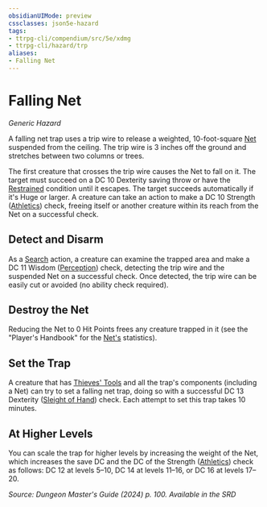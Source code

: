 ```yaml
---
obsidianUIMode: preview
cssclasses: json5e-hazard
tags:
- ttrpg-cli/compendium/src/5e/xdmg
- ttrpg-cli/hazard/trp
aliases:
- Falling Net
---
```

# Falling Net
*Generic Hazard*  

A falling net trap uses a trip wire to release a weighted, 10-foot-square [Net](/3-Mechanics/CLI/items/net-xphb.md) suspended from the ceiling. The trip wire is 3 inches off the ground and stretches between two columns or trees.

The first creature that crosses the trip wire causes the Net to fall on it. The target must succeed on a DC 10 Dexterity saving throw or have the [Restrained](/3-Mechanics/CLI/conditions.md#Restrained) condition until it escapes. The target succeeds automatically if it's Huge or larger. A creature can take an action to make a DC 10 Strength ([Athletics](/3-Mechanics/CLI/skills.md#Athletics)) check, freeing itself or another creature within its reach from the Net on a successful check.

## Detect and Disarm

As a [Search](/3-Mechanics/CLI/actions.md#Search) action, a creature can examine the trapped area and make a DC 11 Wisdom ([Perception](/3-Mechanics/CLI/skills.md#Perception)) check, detecting the trip wire and the suspended Net on a successful check. Once detected, the trip wire can be easily cut or avoided (no ability check required).

## Destroy the Net

Reducing the Net to 0 Hit Points frees any creature trapped in it (see the "Player's Handbook" for the [Net's](/3-Mechanics/CLI/items/net-xphb.md) statistics).

## Set the Trap

A creature that has [Thieves' Tools](/3-Mechanics/CLI/items/thieves-tools-xphb.md) and all the trap's components (including a Net) can try to set a falling net trap, doing so with a successful DC 13 Dexterity ([Sleight of Hand](/3-Mechanics/CLI/skills.md#Sleight%20of%20Hand)) check. Each attempt to set this trap takes 10 minutes.

## At Higher Levels

You can scale the trap for higher levels by increasing the weight of the Net, which increases the save DC and the DC of the Strength ([Athletics](/3-Mechanics/CLI/skills.md#Athletics)) check as follows: DC 12 at levels 5–10, DC 14 at levels 11–16, or DC 16 at levels 17–20.

*Source: Dungeon Master's Guide (2024) p. 100. Available in the <span title='Systems Reference Document (5.2)'>SRD</span>*